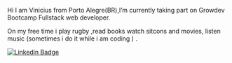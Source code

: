 Hi I am Vinicius from Porto Alegre(BR),I’m currently taking part on Growdev Bootcamp Fullstack web developer.

On my free time i play rugby ,read books watch sitcons and movies, listen music (sometimes i do it while i am coding ) .

[![Linkedin Badge](https://img.shields.io/badge/-LinkedIn-blue?style=flat-square&logo=Linkedin&logoColor=white&link=https://www.linkedin.com/in/felipefialho)](https://www.linkedin.com/in/vinicius-marques-fernandes-1727981a6/)

